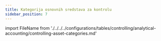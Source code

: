 ```yaml
---
title: Kategorija osnovnih sredstava za kontrolu
sidebar_position: 7
---
```


import FileName from './../../../configurations/tables/controlling/analytical-accounting/controlling-asset-categories.md'
 
<FileName />
